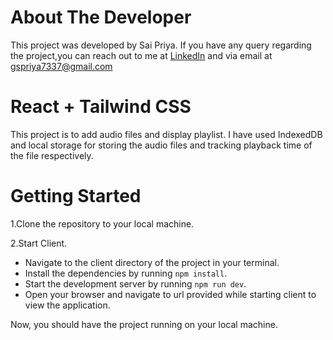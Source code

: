 # About The Developer

This project was developed by Sai Priya. If you have any query regarding the project,you can reach out to me at [LinkedIn](https://www.linkedin.com/in/g-sai-priya-1ab66b263/) and  via email at [gspriya7337@gmail.com](mailto:gspriya7337@gmail.com)

# React + Tailwind CSS

This project is to add audio files and display playlist. I have used IndexedDB and local storage for storing the audio  files and tracking playback time of the file respectively.

# Getting Started

1.Clone the repository to your local machine.

2.Start Client.

- Navigate to the client directory of the project in your terminal.
- Install the dependencies by running `npm install`.
- Start the development server by running `npm run dev`.
- Open your browser and navigate to url provided while starting client to view the application.

Now, you should have the project running on your local machine.